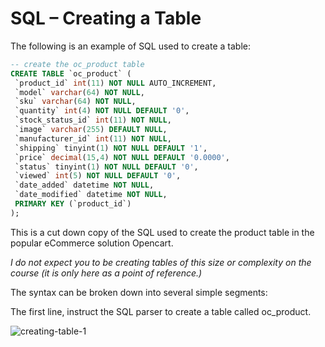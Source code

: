 # SQL – Creating a Table

The following is an example of SQL used to create a table:

```sql
-- create the oc_product table
CREATE TABLE `oc_product` (
 `product_id` int(11) NOT NULL AUTO_INCREMENT,
 `model` varchar(64) NOT NULL,
 `sku` varchar(64) NOT NULL,
 `quantity` int(4) NOT NULL DEFAULT '0',
 `stock_status_id` int(11) NOT NULL,
 `image` varchar(255) DEFAULT NULL,
 `manufacturer_id` int(11) NOT NULL,
 `shipping` tinyint(1) NOT NULL DEFAULT '1',
 `price` decimal(15,4) NOT NULL DEFAULT '0.0000',
 `status` tinyint(1) NOT NULL DEFAULT '0',
 `viewed` int(5) NOT NULL DEFAULT '0',
 `date_added` datetime NOT NULL,
 `date_modified` datetime NOT NULL,
 PRIMARY KEY (`product_id`)
);
```

This is a cut down copy of the SQL used to create the product table in the popular eCommerce 
solution Opencart. 

*I do not expect you to be creating tables of this size or complexity on the course (it is only here as a point of reference.)*

The syntax can be broken down into several simple segments:

The first line, instruct the SQL parser to create a table called oc_product.

![creating-table-1](https://user-images.githubusercontent.com/49883951/146683598-b793abe7-64bb-4f88-b502-3393a100f9f1.PNG)
